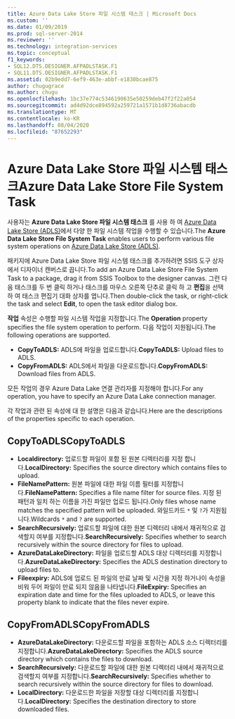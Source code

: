 ```yaml
---
title: Azure Data Lake Store 파일 시스템 태스크 | Microsoft Docs
ms.custom: ''
ms.date: 01/09/2019
ms.prod: sql-server-2014
ms.reviewer: ''
ms.technology: integration-services
ms.topic: conceptual
f1_keywords:
- SQL12.DTS.DESIGNER.AFPADLSTASK.F1
- SQL11.DTS.DESIGNER.AFPADLSTASK.F1
ms.assetid: 02b9edd7-6ef9-463e-abbf-e1830bcae875
author: chugugrace
ms.author: chugu
ms.openlocfilehash: 1bc37e774c5346190635e50259deb47f2f22a054
ms.sourcegitcommit: ad4d92dce894592a259721a1571b1d8736abacdb
ms.translationtype: MT
ms.contentlocale: ko-KR
ms.lasthandoff: 08/04/2020
ms.locfileid: "87652293"
---
```

# <a name="azure-data-lake-store-file-system-task"></a><span data-ttu-id="ac5e5-102">Azure Data Lake Store 파일 시스템 태스크</span><span class="sxs-lookup"><span data-stu-id="ac5e5-102">Azure Data Lake Store File System Task</span></span>

<span data-ttu-id="ac5e5-103">사용자는 **Azure Data Lake Store 파일 시스템 태스크** 를 사용 하 여 [Azure Data Lake Store (ADLS)](https://azure.microsoft.com/services/data-lake-store/)에서 다양 한 파일 시스템 작업을 수행할 수 있습니다.</span><span class="sxs-lookup"><span data-stu-id="ac5e5-103">The **Azure Data Lake Store File System Task** enables users to perform various file system operations on [Azure Data Lake Store (ADLS)](https://azure.microsoft.com/services/data-lake-store/).</span></span>

<span data-ttu-id="ac5e5-104">패키지에 Azure Data Lake Store 파일 시스템 태스크를 추가하려면 SSIS 도구 상자에서 디자이너 캔버스로 끕니다.</span><span class="sxs-lookup"><span data-stu-id="ac5e5-104">To add an Azure Data Lake Store File System Task to a package, drag it from SSIS Toolbox to the designer canvas.</span></span> <span data-ttu-id="ac5e5-105">그런 다음 태스크를 두 번 클릭 하거나 태스크를 마우스 오른쪽 단추로 클릭 하 고 **편집**을 선택 하 여 태스크 편집기 대화 상자를 엽니다.</span><span class="sxs-lookup"><span data-stu-id="ac5e5-105">Then double-click the task, or right-click the task and select **Edit**, to open the task editor dialog box.</span></span>

<span data-ttu-id="ac5e5-106">**작업** 속성은 수행할 파일 시스템 작업을 지정합니다.</span><span class="sxs-lookup"><span data-stu-id="ac5e5-106">The **Operation** property specifies the file system operation to perform.</span></span> <span data-ttu-id="ac5e5-107">다음 작업이 지원됩니다.</span><span class="sxs-lookup"><span data-stu-id="ac5e5-107">The following operations are supported.</span></span>

* <span data-ttu-id="ac5e5-108">**CopyToADLS:** ADLS에 파일을 업로드합니다.</span><span class="sxs-lookup"><span data-stu-id="ac5e5-108">**CopyToADLS:** Upload files to ADLS.</span></span>
* <span data-ttu-id="ac5e5-109">**CopyFromADLS:** ADLS에서 파일을 다운로드합니다.</span><span class="sxs-lookup"><span data-stu-id="ac5e5-109">**CopyFromADLS:** Download files from ADLS.</span></span>

<span data-ttu-id="ac5e5-110">모든 작업의 경우 Azure Data Lake 연결 관리자를 지정해야 합니다.</span><span class="sxs-lookup"><span data-stu-id="ac5e5-110">For any operation, you have to specify an Azure Data Lake connection manager.</span></span>

<span data-ttu-id="ac5e5-111">각 작업과 관련 된 속성에 대 한 설명은 다음과 같습니다.</span><span class="sxs-lookup"><span data-stu-id="ac5e5-111">Here are the descriptions of the properties specific to each operation.</span></span>

## <a name="copytoadls"></a><span data-ttu-id="ac5e5-112">CopyToADLS</span><span class="sxs-lookup"><span data-stu-id="ac5e5-112">CopyToADLS</span></span>

* <span data-ttu-id="ac5e5-113">**Localdirectory:** 업로드할 파일이 포함 된 원본 디렉터리를 지정 합니다.</span><span class="sxs-lookup"><span data-stu-id="ac5e5-113">**LocalDirectory:** Specifies the source directory which contains files to upload.</span></span>
* <span data-ttu-id="ac5e5-114">**FileNamePattern:** 원본 파일에 대한 파일 이름 필터를 지정합니다.</span><span class="sxs-lookup"><span data-stu-id="ac5e5-114">**FileNamePattern:** Specifies a file name filter for source files.</span></span> <span data-ttu-id="ac5e5-115">지정 된 패턴과 일치 하는 이름을 가진 파일만 업로드 됩니다.</span><span class="sxs-lookup"><span data-stu-id="ac5e5-115">Only files whose name matches the specified pattern will be uploaded.</span></span> <span data-ttu-id="ac5e5-116">와일드카드 `*` 및 `?`가 지원됩니다.</span><span class="sxs-lookup"><span data-stu-id="ac5e5-116">Wildcards `*` and `?` are supported.</span></span>
* <span data-ttu-id="ac5e5-117">**SearchRecursively:** 업로드할 파일에 대한 원본 디렉터리 내에서 재귀적으로 검색할지 여부를 지정합니다.</span><span class="sxs-lookup"><span data-stu-id="ac5e5-117">**SearchRecursively:** Specifies whether to search recursively within the source directory for files to upload.</span></span>
* <span data-ttu-id="ac5e5-118">**AzureDataLakeDirectory:** 파일을 업로드할 ADLS 대상 디렉터리를 지정합니다.</span><span class="sxs-lookup"><span data-stu-id="ac5e5-118">**AzureDataLakeDirectory:** Specifies the ADLS destination directory to upload files to.</span></span>
* <span data-ttu-id="ac5e5-119">**Fileexpiry:** ADLS에 업로드 된 파일의 만료 날짜 및 시간을 지정 하거나이 속성을 비워 두어 파일이 만료 되지 않음을 나타냅니다.</span><span class="sxs-lookup"><span data-stu-id="ac5e5-119">**FileExpiry:** Specifies an expiration date and time for the files uploaded to ADLS, or leave this property blank to indicate that the files never expire.</span></span>

## <a name="copyfromadls"></a><span data-ttu-id="ac5e5-120">CopyFromADLS</span><span class="sxs-lookup"><span data-stu-id="ac5e5-120">CopyFromADLS</span></span>

* <span data-ttu-id="ac5e5-121">**AzureDataLakeDirectory:** 다운로드할 파일을 포함하는 ADLS 소스 디렉터리를 지정합니다.</span><span class="sxs-lookup"><span data-stu-id="ac5e5-121">**AzureDataLakeDirectory:** Specifies the ADLS source directory which contains the files to download.</span></span>
* <span data-ttu-id="ac5e5-122">**SearchRecursively:** 다운로드할 파일에 대한 원본 디렉터리 내에서 재귀적으로 검색할지 여부를 지정합니다.</span><span class="sxs-lookup"><span data-stu-id="ac5e5-122">**SearchRecursively:** Specifies whether to search recursively within the source directory for files to download.</span></span>
* <span data-ttu-id="ac5e5-123">**LocalDirectory:** 다운로드한 파일을 저장할 대상 디렉터리를 지정합니다.</span><span class="sxs-lookup"><span data-stu-id="ac5e5-123">**LocalDirectory:** Specifies the destination directory to store downloaded files.</span></span>
